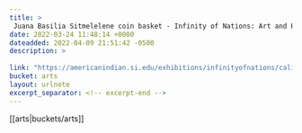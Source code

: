 ```yaml
---
title: > 
 Juana Basilia Sitmelelene coin basket - Infinity of Nations: Art and History in the Collections of the National Museum of the American Indian - George Gustav Heye Center, New York
date: 2022-03-24 11:48:14 +0000
dateadded: 2022-04-09 21:51:42 -0500
description: > 
 
link: "https://americanindian.si.edu/exhibitions/infinityofnations/california-greatbasin/230132.html"
bucket: arts
layout: urlnote
excerpt_separator: <!-- excerpt-end -->
--- 
```

 <!-- excerpt-end -->[[arts|buckets/arts]]
